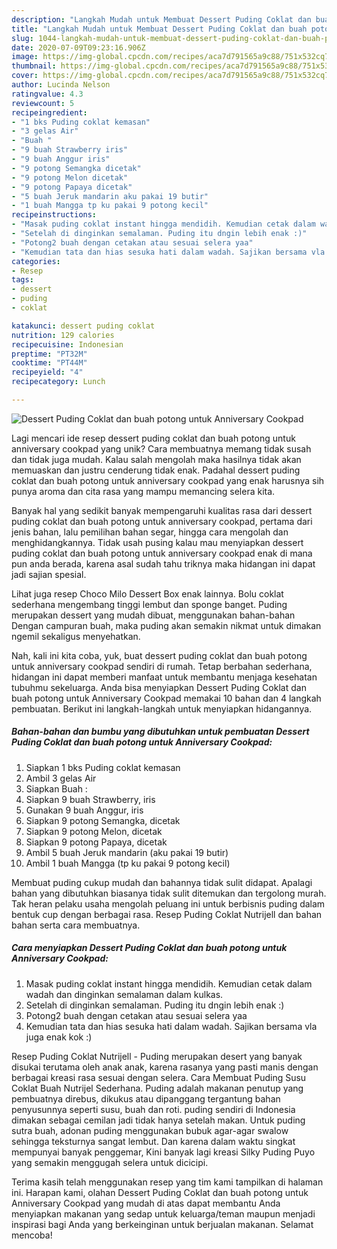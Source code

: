 ```yaml
---
description: "Langkah Mudah untuk Membuat Dessert Puding Coklat dan buah potong untuk Anniversary Cookpad, Lezat Sekali"
title: "Langkah Mudah untuk Membuat Dessert Puding Coklat dan buah potong untuk Anniversary Cookpad, Lezat Sekali"
slug: 1044-langkah-mudah-untuk-membuat-dessert-puding-coklat-dan-buah-potong-untuk-anniversary-cookpad-lezat-sekali
date: 2020-07-09T09:23:16.906Z
image: https://img-global.cpcdn.com/recipes/aca7d791565a9c88/751x532cq70/dessert-puding-coklat-dan-buah-potong-untuk-anniversary-cookpad-foto-resep-utama.jpg
thumbnail: https://img-global.cpcdn.com/recipes/aca7d791565a9c88/751x532cq70/dessert-puding-coklat-dan-buah-potong-untuk-anniversary-cookpad-foto-resep-utama.jpg
cover: https://img-global.cpcdn.com/recipes/aca7d791565a9c88/751x532cq70/dessert-puding-coklat-dan-buah-potong-untuk-anniversary-cookpad-foto-resep-utama.jpg
author: Lucinda Nelson
ratingvalue: 4.3
reviewcount: 5
recipeingredient:
- "1 bks Puding coklat kemasan"
- "3 gelas Air"
- "Buah "
- "9 buah Strawberry iris"
- "9 buah Anggur iris"
- "9 potong Semangka dicetak"
- "9 potong Melon dicetak"
- "9 potong Papaya dicetak"
- "5 buah Jeruk mandarin aku pakai 19 butir"
- "1 buah Mangga tp ku pakai 9 potong kecil"
recipeinstructions:
- "Masak puding coklat instant hingga mendidih. Kemudian cetak dalam wadah dan dinginkan semalaman dalam kulkas."
- "Setelah di dinginkan semalaman. Puding itu dngin lebih enak :)"
- "Potong2 buah dengan cetakan atau sesuai selera yaa"
- "Kemudian tata dan hias sesuka hati dalam wadah. Sajikan bersama vla juga enak kok :)"
categories:
- Resep
tags:
- dessert
- puding
- coklat

katakunci: dessert puding coklat 
nutrition: 129 calories
recipecuisine: Indonesian
preptime: "PT32M"
cooktime: "PT44M"
recipeyield: "4"
recipecategory: Lunch

---
```



![Dessert Puding Coklat dan buah potong untuk Anniversary Cookpad](https://img-global.cpcdn.com/recipes/aca7d791565a9c88/751x532cq70/dessert-puding-coklat-dan-buah-potong-untuk-anniversary-cookpad-foto-resep-utama.jpg)

Lagi mencari ide resep dessert puding coklat dan buah potong untuk anniversary cookpad yang unik? Cara membuatnya memang tidak susah dan tidak juga mudah. Kalau salah mengolah maka hasilnya tidak akan memuaskan dan justru cenderung tidak enak. Padahal dessert puding coklat dan buah potong untuk anniversary cookpad yang enak harusnya sih punya aroma dan cita rasa yang mampu memancing selera kita.

Banyak hal yang sedikit banyak mempengaruhi kualitas rasa dari dessert puding coklat dan buah potong untuk anniversary cookpad, pertama dari jenis bahan, lalu pemilihan bahan segar, hingga cara mengolah dan menghidangkannya. Tidak usah pusing kalau mau menyiapkan dessert puding coklat dan buah potong untuk anniversary cookpad enak di mana pun anda berada, karena asal sudah tahu triknya maka hidangan ini dapat jadi sajian spesial.

Lihat juga resep Choco Milo Dessert Box enak lainnya. Bolu coklat sederhana mengembang tinggi lembut dan sponge banget. Puding merupakan dessert yang mudah dibuat, menggunakan bahan-bahan Dengan campuran buah, maka puding akan semakin nikmat untuk dimakan ngemil sekaligus menyehatkan.


Nah, kali ini kita coba, yuk, buat dessert puding coklat dan buah potong untuk anniversary cookpad sendiri di rumah. Tetap berbahan sederhana, hidangan ini dapat memberi manfaat untuk membantu menjaga kesehatan tubuhmu sekeluarga. Anda bisa menyiapkan Dessert Puding Coklat dan buah potong untuk Anniversary Cookpad memakai 10 bahan dan 4 langkah pembuatan. Berikut ini langkah-langkah untuk menyiapkan hidangannya.

<!--inarticleads1-->

##### Bahan-bahan dan bumbu yang dibutuhkan untuk pembuatan Dessert Puding Coklat dan buah potong untuk Anniversary Cookpad:

1. Siapkan 1 bks Puding coklat kemasan
1. Ambil 3 gelas Air
1. Siapkan Buah :
1. Siapkan 9 buah Strawberry, iris
1. Gunakan 9 buah Anggur, iris
1. Siapkan 9 potong Semangka, dicetak
1. Siapkan 9 potong Melon, dicetak
1. Siapkan 9 potong Papaya, dicetak
1. Ambil 5 buah Jeruk mandarin (aku pakai 19 butir)
1. Ambil 1 buah Mangga (tp ku pakai 9 potong kecil)


Membuat puding cukup mudah dan bahannya tidak sulit didapat. Apalagi bahan yang dibutuhkan biasanya tidak sulit ditemukan dan tergolong murah. Tak heran pelaku usaha mengolah peluang ini untuk berbisnis puding dalam bentuk cup dengan berbagai rasa. Resep Puding Coklat Nutrijell dan bahan bahan serta cara membuatnya. 

<!--inarticleads2-->

##### Cara menyiapkan Dessert Puding Coklat dan buah potong untuk Anniversary Cookpad:

1. Masak puding coklat instant hingga mendidih. Kemudian cetak dalam wadah dan dinginkan semalaman dalam kulkas.
1. Setelah di dinginkan semalaman. Puding itu dngin lebih enak :)
1. Potong2 buah dengan cetakan atau sesuai selera yaa
1. Kemudian tata dan hias sesuka hati dalam wadah. Sajikan bersama vla juga enak kok :)


Resep Puding Coklat Nutrijell - Puding merupakan desert yang banyak disukai terutama oleh anak anak, karena rasanya yang pasti manis dengan berbagai kreasi rasa sesuai dengan selera. Cara Membuat Puding Susu Coklat Buah Nutrijel Sederhana. Puding adalah makanan penutup yang pembuatnya direbus, dikukus atau dipanggang tergantung bahan penyusunnya seperti susu, buah dan roti. puding sendiri di Indonesia dimakan sebagai cemilan jadi tidak hanya setelah makan. Untuk puding sutra buah, adonan puding menggunakan bubuk agar-agar swalow sehingga teksturnya sangat lembut. Dan karena dalam waktu singkat mempunyai banyak penggemar, Kini banyak lagi kreasi Silky Puding Puyo yang semakin menggugah selera untuk dicicipi. 

Terima kasih telah menggunakan resep yang tim kami tampilkan di halaman ini. Harapan kami, olahan Dessert Puding Coklat dan buah potong untuk Anniversary Cookpad yang mudah di atas dapat membantu Anda menyiapkan makanan yang sedap untuk keluarga/teman maupun menjadi inspirasi bagi Anda yang berkeinginan untuk berjualan makanan. Selamat mencoba!
